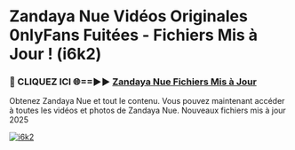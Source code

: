 # Zandaya Nue Vidéos Originales 0nlyFans Fuitées - Fichiers Mis à Jour ! (i6k2)

<h3>🔴 CLIQUEZ ICI 🌐==►► <a href="https://tinyurl.com/2pmr4ezf" rel="nofollow">Zandaya Nue Fichiers Mis à Jour</a></h3>

Obtenez Zandaya Nue et tout le contenu. Vous pouvez maintenant accéder à toutes les vidéos et photos de Zandaya Nue. Nouveaux fichiers mis à jour 2025

[![i6k2](https://i.imgur.com/6SNvagu.gif)](https://tinyurl.com/2pmr4ezf)

